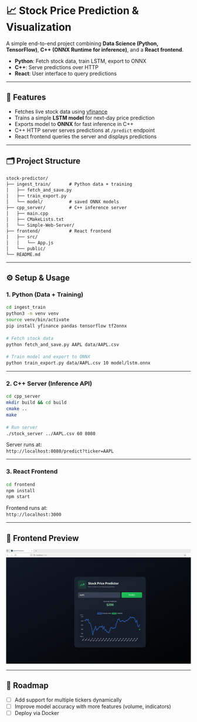 # 📈 Stock Price Prediction & Visualization

A simple end-to-end project combining **Data Science (Python, TensorFlow)**, **C++ (ONNX Runtime for inference)**, and a **React frontend**.

- **Python**: Fetch stock data, train LSTM, export to ONNX
- **C++**: Serve predictions over HTTP
- **React**: User interface to query predictions

---

## 🚀 Features

- Fetches live stock data using [yfinance](https://pypi.org/project/yfinance/)
- Trains a simple **LSTM model** for next-day price prediction
- Exports model to **ONNX** for fast inference in C++
- C++ HTTP server serves predictions at `/predict` endpoint
- React frontend queries the server and displays predictions

---

## 🗂 Project Structure

```
stock-predictor/
├── ingest_train/       # Python data + training
│   ├── fetch_and_save.py
│   ├── train_export.py
│   └── model/          # saved ONNX models
├── cpp_server/         # C++ inference server
│   ├── main.cpp
│   ├── CMakeLists.txt
│   └── Simple-Web-Server/
├── frontend/           # React frontend
│   ├── src/
│   │   └── App.js
│   └── public/
└── README.md
```

---

## ⚙️ Setup & Usage

### 1. Python (Data + Training)

```bash
cd ingest_train
python3 -m venv venv
source venv/bin/activate
pip install yfinance pandas tensorflow tf2onnx

# Fetch stock data
python fetch_and_save.py AAPL data/AAPL.csv

# Train model and export to ONNX
python train_export.py data/AAPL.csv 10 model/lstm.onnx
```

---

### 2. C++ Server (Inference API)

```bash
cd cpp_server
mkdir build && cd build
cmake ..
make

# Run server
./stock_server ../AAPL.csv 60 8080
```

Server runs at:  
`http://localhost:8080/predict?ticker=AAPL`

---

### 3. React Frontend

```bash
cd frontend
npm install
npm start
```

Frontend runs at:  
`http://localhost:3000`

---

## 🎨 Frontend Preview

![Frontend Screenshot](frontend_img.png)

---

## 📌 Roadmap

- [ ] Add support for multiple tickers dynamically
- [ ] Improve model accuracy with more features (volume, indicators)
- [ ] Deploy via Docker
